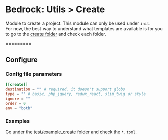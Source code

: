 # Bedrock: Utils > Create

Module to create a project. This module can only be used under `init`.<br>
For now, the best way to understand what templates are available is for you to go to the [create folder](bin/external/create) and check each folder.

=========

## Configure

### Config file parameters
```toml
[[create]]
destination = "" # required. it doesn't support globs
type = "" # basic, php_jquery, redux_react, slim_twig or style
ignore = ""
order = 0
env = "both"
```

### Examples
Go under the [test/example_create](test/example_create) folder and check the `*.toml`.
